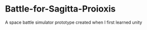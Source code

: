 # Battle-for-Sagitta-Proioxis
A space battle simulator prototype created when I first learned unity
